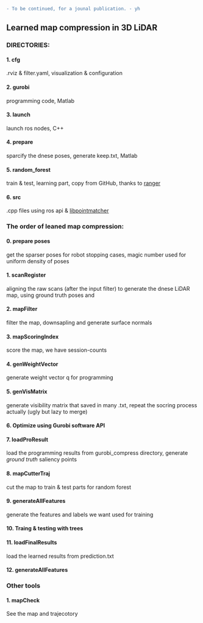 ```diff
- To be continued, for a jounal publication. - yh
```

## Learned map compression in 3D LiDAR

### DIRECTORIES:

#### 1. cfg
   .rviz & filter.yaml, visualization & configuration
#### 2. gurobi
   programming code, Matlab
#### 3. launch
  launch ros nodes, C++
#### 4. prepare
  sparcify the dnese poses, generate keep.txt, Matlab
#### 5. random_forest
  train & test, learning part, copy from GitHub, thanks to [ranger](https://github.com/your/project/tags)
#### 6. src
  .cpp files using ros api & [libpointmatcher](https://github.com/ethz-asl/libpointmatcher)

### The order of leaned map compression:

#### 0. prepare poses
   get the sparser poses for robot stopping cases, magic number used for uniform density of poses

#### 1. scanRegister
   aligning the raw scans (after the input filter) to generate the dnese LiDAR map, using ground truth poses and 

#### 2. mapFilter
   filter the map, downsapling and generate surface normals

#### 3. mapScoringIndex
   score the map, we have session-counts

#### 4. genWeightVector
   generate weight vector q for programming

#### 5. genVisMatrix
   generate visibility matrix that saved in many .txt, repeat the socring process actually (ugly but lazy to merge)

#### 6. Optimize using Gurobi software API

#### 7. loadProResult
   load the programming results from gurobi_compress directory, generate *ground truth* saliency points

#### 8. mapCutterTraj
   cut the map to train & test parts for random forest

#### 9. generateAllFeatures
   generate the features and labels we want used for training

#### 10. Traing & testing with trees

#### 11. loadFinalResults
   load the learned results from prediction.txt

#### 12. generateAllFeatures

### Other tools

#### 1. mapCheck
   See the map and trajecotory



